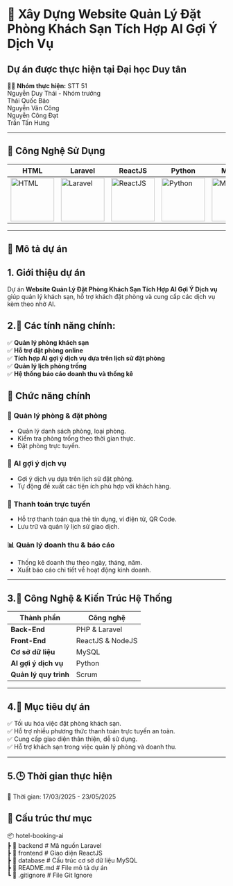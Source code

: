 # 🏨 Xây Dựng Website Quản Lý Đặt Phòng Khách Sạn Tích Hợp AI Gợi Ý Dịch Vụ 

## Dự án được thực hiện tại Đại học Duy tân <br>

👨‍💻 **Nhóm thực hiện:** STT 51 <br>
Nguyễn Duy Thái - Nhóm trưởng <br>
Thái Quốc Bảo <br>
Nguyễn Văn Công <br>
Nguyễn Công Đạt <br>
Trần Tấn Hưng <br>

---

## 🌟 Công Nghệ Sử Dụng  

| HTML | Laravel | ReactJS | Python | MySQL | PHP |
|-----|---------|---------|--------|-------|------|
| <img src="https://img.shields.io/badge/-HTML-E34F26" alt="HTML" width="100" />  | <img src="https://img.shields.io/badge/-Laravel-FF2D20" alt="Laravel" width="100" /> | <img src="https://img.shields.io/badge/-ReactJS-61DAFB" alt="ReactJS" width="100" /> | <img src="https://img.shields.io/badge/-Python-3776AB" alt="Python" width="100" /> | <img src="https://img.shields.io/badge/-MySQL-4479A1" alt="MySQL" width="100" /> | <img src="https://img.shields.io/badge/-PHP-777BB4" alt="PHP" width="100" />
---

## 📖 **Mô tả dự án**  
## 1. Giới thiệu dự án
Dự án **Website Quản Lý Đặt Phòng Khách Sạn Tích Hợp AI Gợi Ý Dịch vụ** giúp quản lý khách sạn, hỗ trợ khách đặt phòng và cung cấp các dịch vụ kèm theo nhờ AI.  

## 2.📌 Các tính năng chính: 
✅ **Quản lý phòng khách sạn**  
✅ **Hỗ trợ đặt phòng online**  
✅ **Tích hợp AI gợi ý dịch vụ dựa trên lịch sử đặt phòng**  
✅ **Quản lý lịch phòng trống**  
✅ **Hệ thống báo cáo doanh thu và thống kê**  

## 🚀 **Chức năng chính**  

### 🏨 **Quản lý phòng & đặt phòng**  
- Quản lý danh sách phòng, loại phòng.  
- Kiểm tra phòng trống theo thời gian thực.  
- Đặt phòng trực tuyến.  

### 🤖 **AI gợi ý dịch vụ**  
- Gợi ý dịch vụ dựa trên lịch sử đặt phòng.  
- Tự động đề xuất các tiện ích phù hợp với khách hàng.  

### 🛒 **Thanh toán trực tuyến**  
- Hỗ trợ thanh toán qua thẻ tín dụng, ví điện tử, QR Code.  
- Lưu trữ và quản lý lịch sử giao dịch.  

### 📊 **Quản lý doanh thu & báo cáo**  
- Thống kê doanh thu theo ngày, tháng, năm.  
- Xuất báo cáo chi tiết về hoạt động kinh doanh.  

---

## 3.🔧 **Công Nghệ & Kiến Trúc Hệ Thống**  

| Thành phần | Công nghệ |
|------------|----------|
| **Back-End** | PHP & Laravel |
| **Front-End** | ReactJS & NodeJS |
| **Cơ sở dữ liệu** | MySQL |
| **AI gợi ý dịch vụ** | Python |
| **Quản lý quy trình** | Scrum |

---

## 4.🎯 **Mục tiêu dự án**  

✅ Tối ưu hóa việc đặt phòng khách sạn.  
✅ Hỗ trợ nhiều phương thức thanh toán trực tuyến an toàn.  
✅ Cung cấp giao diện thân thiện, dễ sử dụng.  
✅ Hỗ trợ khách sạn trong việc quản lý phòng và doanh thu.  

---

## 5.🕒 **Thời gian thực hiện**
📆 Thời gian: 17/03/2025 - 23/05/2025 

## 📂 **Cấu trúc thư mục**
📦 hotel-booking-ai <br>
┣ 📂 backend       # Mã nguồn Laravel <br>
┣ 📂 frontend      # Giao diện ReactJS <br>
┣ 📂 database      # Cấu trúc cơ sở dữ liệu MySQL <br>
┣ 📜 README.md     # File mô tả dự án <br>
┗ 📜 .gitignore    # File Git Ignore